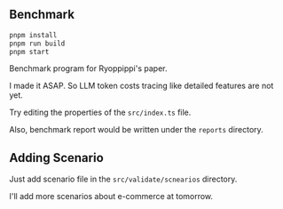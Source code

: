 ## Benchmark
```bash
pnpm install
pnpm run build
pnpm start
```

Benchmark program for Ryoppippi's paper.

I made it ASAP. So LLM token costs tracing like detailed features are not yet.

Try editing the properties of the `src/index.ts` file.

Also, benchmark report would be written under the `reports` directory.




## Adding Scenario
Just add scenario file in the `src/validate/scnearios` directory.

I'll add more scenarios about e-commerce at tomorrow.